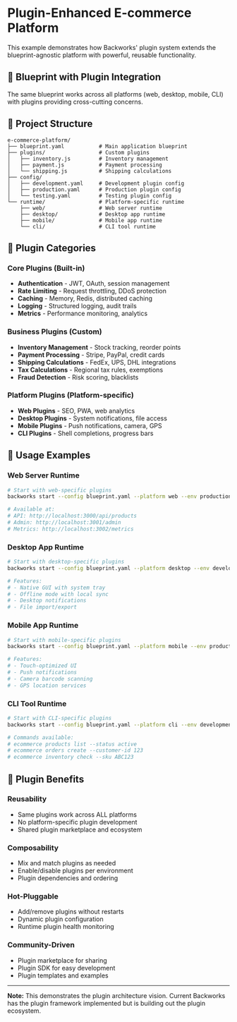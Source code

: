 # Plugin-Enhanced E-commerce Platform

This example demonstrates how Backworks' plugin system extends the blueprint-agnostic platform with powerful, reusable functionality.

## 🎯 **Blueprint with Plugin Integration**

The same blueprint works across all platforms (web, desktop, mobile, CLI) with plugins providing cross-cutting concerns.

## 📁 **Project Structure**

```
e-commerce-platform/
├── blueprint.yaml           # Main application blueprint
├── plugins/                 # Custom plugins
│   ├── inventory.js         # Inventory management
│   ├── payment.js           # Payment processing
│   └── shipping.js          # Shipping calculations
├── config/
│   ├── development.yaml     # Development plugin config
│   ├── production.yaml      # Production plugin config
│   └── testing.yaml         # Testing plugin config
└── runtime/                 # Platform-specific runtime
    ├── web/                 # Web server runtime
    ├── desktop/             # Desktop app runtime
    ├── mobile/              # Mobile app runtime
    └── cli/                 # CLI tool runtime
```

## 🔌 **Plugin Categories**

### **Core Plugins (Built-in)**
- **Authentication** - JWT, OAuth, session management
- **Rate Limiting** - Request throttling, DDoS protection
- **Caching** - Memory, Redis, distributed caching
- **Logging** - Structured logging, audit trails
- **Metrics** - Performance monitoring, analytics

### **Business Plugins (Custom)**
- **Inventory Management** - Stock tracking, reorder points
- **Payment Processing** - Stripe, PayPal, credit cards
- **Shipping Calculations** - FedEx, UPS, DHL integrations
- **Tax Calculations** - Regional tax rules, exemptions
- **Fraud Detection** - Risk scoring, blacklists

### **Platform Plugins (Platform-specific)**
- **Web Plugins** - SEO, PWA, web analytics
- **Desktop Plugins** - System notifications, file access
- **Mobile Plugins** - Push notifications, camera, GPS
- **CLI Plugins** - Shell completions, progress bars

## 🚀 **Usage Examples**

### **Web Server Runtime**
```bash
# Start with web-specific plugins
backworks start --config blueprint.yaml --platform web --env production

# Available at:
# API: http://localhost:3000/api/products
# Admin: http://localhost:3001/admin
# Metrics: http://localhost:3002/metrics
```

### **Desktop App Runtime**
```bash
# Start with desktop-specific plugins
backworks start --config blueprint.yaml --platform desktop --env development

# Features:
# - Native GUI with system tray
# - Offline mode with local sync
# - Desktop notifications
# - File import/export
```

### **Mobile App Runtime**
```bash
# Start with mobile-specific plugins
backworks start --config blueprint.yaml --platform mobile --env production

# Features:
# - Touch-optimized UI
# - Push notifications
# - Camera barcode scanning
# - GPS location services
```

### **CLI Tool Runtime**
```bash
# Start with CLI-specific plugins
backworks start --config blueprint.yaml --platform cli --env development

# Commands available:
# ecommerce products list --status active
# ecommerce orders create --customer-id 123
# ecommerce inventory check --sku ABC123
```

## 🎯 **Plugin Benefits**

### **Reusability**
- Same plugins work across ALL platforms
- No platform-specific plugin development
- Shared plugin marketplace and ecosystem

### **Composability**
- Mix and match plugins as needed
- Enable/disable plugins per environment
- Plugin dependencies and ordering

### **Hot-Pluggable**
- Add/remove plugins without restarts
- Dynamic plugin configuration
- Runtime plugin health monitoring

### **Community-Driven**
- Plugin marketplace for sharing
- Plugin SDK for easy development
- Plugin templates and examples

---

**Note:** This demonstrates the plugin architecture vision. Current Backworks has the plugin framework implemented but is building out the plugin ecosystem.
